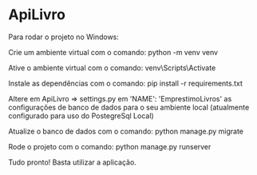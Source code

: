 # ApiLivro

Para rodar o projeto no Windows:

Crie um ambiente virtual com o comando: python -m venv venv

Ative o ambiente virtual com o comando: venv\Scripts\Activate

Instale as dependências com o comando: pip install -r requirements.txt

Altere em ApiLivro => settings.py em 'NAME': 'EmprestimoLivros' as configurações de banco de dados para o seu ambiente local (atualmente configurado para uso do PostegreSql Local)

Atualize o banco de dados com o comando: python manage.py migrate

Rode o projeto com o comando: python manage.py runserver

Tudo pronto! Basta utilizar a aplicação.